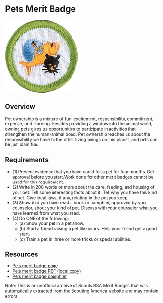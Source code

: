 

# Pets Merit Badge

![Pets Merit Badge](images/pets-merit-badge.jpg)

## Overview



Pet ownership is a mixture of fun, excitement, responsibility, commitment, expense, and learning. Besides providing a window into the animal world, owning pets gives us opportunities to participate in activities that strengthen the human-animal bond. Pet ownership teaches us about the responsibility we have to the other living beings on this planet, and pets can be just plain fun.

## Requirements

* (1) Present evidence that you have cared for a pet for four months. Get approval before you start.Work done for other merit badges cannot be used for this requirement.
* (2) Write in 200 words or more about the care, feeding, and housing of your pet. Tell some interesting facts about it. Tell why you have this kind of pet. Give local laws, if any, relating to the pet you keep.
* (3) Show that you have read a book or pamphlet, approved by your counselor, about your kind of pet. Discuss with your counselor what you have learned from what you read.
* (4) Do ONE of the following:
    * (a) Show your pet in a pet show.
    * (b) Start a friend raising a pet like yours. Help your friend get a good start.
    * (c) Train a pet in three or more tricks or special abilities.




## Resources

- [Pets merit badge page](https://www.scouting.org/merit-badges/pets/)
- [Pets merit badge PDF](https://filestore.scouting.org/filestore/Merit_Badge_ReqandRes/Pamphlets/Pets_2024.pdf) ([local copy](files/pets-merit-badge.pdf))
- [Pets merit badge pamphlet](https://www.scoutshop.org/scouts-bsa-pets-merit-badge-pamphlet-662417.html)

Note: This is an unofficial archive of Scouts BSA Merit Badges that was automatically extracted from the Scouting America website and may contain errors.